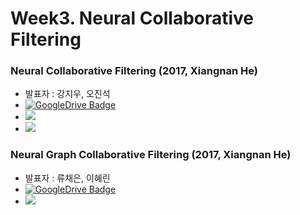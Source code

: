 # Week3. Neural Collaborative Filtering  

### Neural Collaborative Filtering (2017, Xiangnan He)  
* 발표자 : 강지우, 오진석  
* [![GoogleDrive Badge](https://img.shields.io/badge/Paper-405263?style=flat-square&logo=Quip&link=https://drive.google.com/file/d/1VnYsB8k4Fxu6UFhAxuTi4m01BjoH2uwS/view?usp=sharing)](https://arxiv.org/pdf/1708.05031.pdf)  
* <a href="https://velog.io/@tobigs-recsys/Paper-Review2017-Xiangnan-HeNeural-Collaborative-Filtering" target="_blank"><img src="https://img.shields.io/badge/Paper Review-20c997?style=flat-square&logo=Vimeo&logoColor=white"/></a>  
* <a href="https://velog.io/@tobigs-recsys/Code-Review-2017-Xiangnan-He-Neural-Collaborative-Filtering" target="_blank"><img src="https://img.shields.io/badge/Code Review-20c997?style=flat-square&logo=Vimeo&logoColor=white"/></a>  

### Neural Graph Collaborative Filtering (2017, Xiangnan He)  
* 발표자 : 류채은, 이혜린  
* [![GoogleDrive Badge](https://img.shields.io/badge/Paper-405263?style=flat-square&logo=Quip&link=https://drive.google.com/file/d/1VnYsB8k4Fxu6UFhAxuTi4m01BjoH2uwS/view?usp=sharing)](https://s3.us-west-2.amazonaws.com/secure.notion-static.com/eefc5000-c2c8-42ae-98fb-5f815faf8e59/Neural_Graph_Collaborative_Filtering.pdf?X-Amz-Algorithm=AWS4-HMAC-SHA256&X-Amz-Credential=AKIAT73L2G45O3KS52Y5%2F20210726%2Fus-west-2%2Fs3%2Faws4_request&X-Amz-Date=20210726T091309Z&X-Amz-Expires=86400&X-Amz-Signature=6bc6eca10a570162c05e9d9035a7d4423a82971c86ad6b1484a33f6d127fc6b1&X-Amz-SignedHeaders=host&response-content-disposition=filename%20%3D%22Neural%2520Graph%2520Collaborative%2520Filtering.pdf%22)  
* <a href="https://velog.io/@tobigs-recsys/Paper-Review-2019-ACM-Neural-Graph-Collaborative-Filtering" target="_blank"><img src="https://img.shields.io/badge/Paper Review-20c997?style=flat-square&logo=Vimeo&logoColor=white"/></a>  

